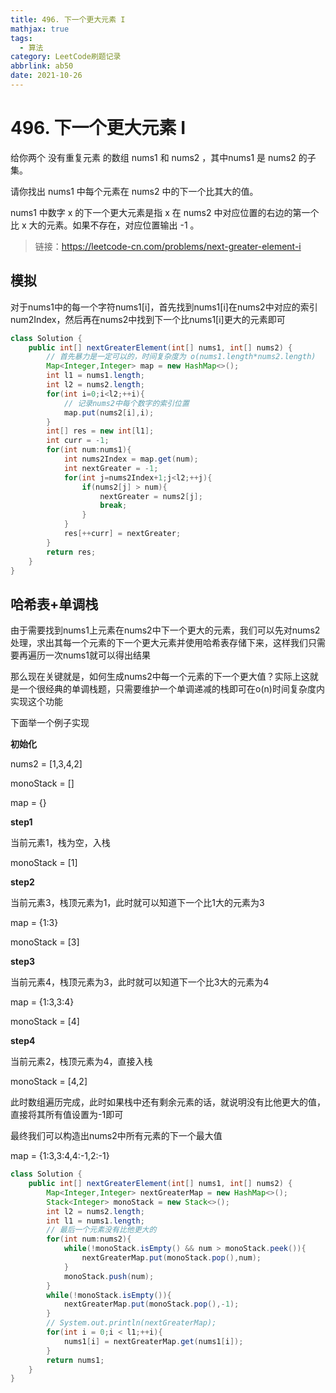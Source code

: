 ```yaml
---
title: 496. 下一个更大元素 I
mathjax: true
tags:
  - 算法
category: LeetCode刷题记录
abbrlink: ab50
date: 2021-10-26
---
```

# 496. 下一个更大元素 I

给你两个 没有重复元素 的数组 nums1 和 nums2 ，其中nums1 是 nums2 的子集。

请你找出 nums1 中每个元素在 nums2 中的下一个比其大的值。

nums1 中数字 x 的下一个更大元素是指 x 在 nums2 中对应位置的右边的第一个比 x 大的元素。如果不存在，对应位置输出 -1 。

> 链接：https://leetcode-cn.com/problems/next-greater-element-i

<!-- more -->

## 模拟

对于nums1中的每一个字符nums1[i]，首先找到nums1[i]在nums2中对应的索引num2Index，然后再在nums2中找到下一个比nums1[i]更大的元素即可

```java
class Solution {
    public int[] nextGreaterElement(int[] nums1, int[] nums2) {
        // 首先暴力是一定可以的，时间复杂度为 o(nums1.length*nums2.length)
        Map<Integer,Integer> map = new HashMap<>();
        int l1 = nums1.length;
        int l2 = nums2.length;
        for(int i=0;i<l2;++i){
            // 记录nums2中每个数字的索引位置
            map.put(nums2[i],i);
        }
        int[] res = new int[l1];
        int curr = -1;
        for(int num:nums1){
            int nums2Index = map.get(num);
            int nextGreater = -1;
            for(int j=nums2Index+1;j<l2;++j){
                if(nums2[j] > num){
                    nextGreater = nums2[j];
                    break;
                }
            }
            res[++curr] = nextGreater;
        }
        return res;
    }
}
```



## 哈希表+单调栈

由于需要找到nums1上元素在nums2中下一个更大的元素，我们可以先对nums2处理，求出其每一个元素的下一个更大元素并使用哈希表存储下来，这样我们只需要再遍历一次nums1就可以得出结果

那么现在关键就是，如何生成nums2中每一个元素的下一个更大值？实际上这就是一个很经典的单调栈题，只需要维护一个单调递减的栈即可在o(n)时间复杂度内实现这个功能

下面举一个例子实现

**初始化**

nums2 = [1,3,4,2]

monoStack = []

map = {}

**step1**

当前元素1，栈为空，入栈

monoStack = [1]

**step2**

当前元素3，栈顶元素为1，此时就可以知道下一个比1大的元素为3

map = {1:3}

monoStack = [3]

**step3**

当前元素4，栈顶元素为3，此时就可以知道下一个比3大的元素为4

map = {1:3,3:4}

monoStack = [4]

**step4**

当前元素2，栈顶元素为4，直接入栈

monoStack = [4,2]

此时数组遍历完成，此时如果栈中还有剩余元素的话，就说明没有比他更大的值，直接将其所有值设置为-1即可

最终我们可以构造出nums2中所有元素的下一个最大值

map = {1:3,3:4,4:-1,2:-1}

```java
class Solution {
    public int[] nextGreaterElement(int[] nums1, int[] nums2) {
        Map<Integer,Integer> nextGreaterMap = new HashMap<>();
        Stack<Integer> monoStack = new Stack<>();
        int l2 = nums2.length;
        int l1 = nums1.length;
        // 最后一个元素没有比他更大的
        for(int num:nums2){
            while(!monoStack.isEmpty() && num > monoStack.peek()){
                nextGreaterMap.put(monoStack.pop(),num);
            }
            monoStack.push(num);
        }
        while(!monoStack.isEmpty()){
            nextGreaterMap.put(monoStack.pop(),-1);
        }
        // System.out.println(nextGreaterMap);
        for(int i = 0;i < l1;++i){
            nums1[i] = nextGreaterMap.get(nums1[i]);
        }
        return nums1;
    }
}
```

